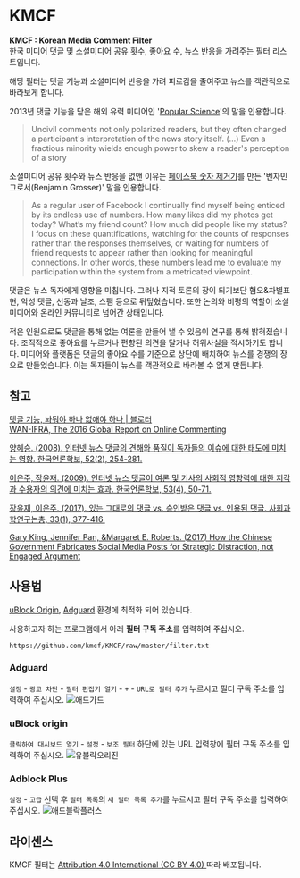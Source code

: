 # KMCF
**KMCF : Korean Media Comment Filter**  
한국 미디어 댓글 및 소셜미디어 공유 횟수, 좋아요 수, 뉴스 반응을 가려주는 필터 리스트입니다.

해당 필터는 댓글 기능과 소셜미디어 반응을 가려 피로감을 줄여주고 뉴스를 객관적으로 바라보게 합니다.

2013년 댓글 기능을 닫은 해외 유력 미디어인 '[Popular Science](https://www.popsci.com/science/article/2013-09/why-were-shutting-our-comments)'의 말을 인용합니다.
> Uncivil comments not only polarized readers, but they often changed a participant's interpretation of the news story itself. (...) Even a fractious minority wields enough power to skew a reader's perception of a story

소셜미디어 공유 횟수와 뉴스 반응을 없앤 이유는 [페이스북 숫자 제거기](https://bengrosser.com/projects/facebook-demetricator/)를 만든 '벤자민 그로서(Benjamin Grosser)' 말을 인용합니다.
>As a regular user of Facebook I continually find myself being enticed by its endless use of numbers. How many likes did my photos get today? What’s my friend count? How much did people like my status? I focus on these quantifications, watching for the counts of responses rather than the responses themselves, or waiting for numbers of friend requests to appear rather than looking for meaningful connections. In other words, these numbers lead me to evaluate my participation within the system from a metricated viewpoint.

댓글은 뉴스 독자에게 영향을 미칩니다.
그러나 지적 토론의 장이 되기보단 혐오&차별표현, 악성 댓글, 선동과 날조, 스팸 등으로 뒤덮혔습니다.
또한 논의와 비평의 역할이 소셜미디어와 온라인 커뮤니티로 넘어간 상태입니다.

적은 인원으로도 댓글을 통해 없는 여론을 만들어 낼 수 있음이 연구를 통해 밝혀졌습니다. 조직적으로 좋아요를 누르거나 편향된 의견을 달거나 허위사실을 적시하기도 합니다. 미디어와 플랫폼은 댓글의 좋아요 수를 기준으로 상단에 배치하여 뉴스를 경쟁의 장으로 만들었습니다. 이는 독자들이 뉴스를 객관적으로 바라볼 수 없게 만듭니다.

## 참고
[댓글 기능, 놔둬야 하나 없애야 하나 | 블로터
](https://www.bloter.net/archives/265962)  
[WAN-IFRA, The 2016 Global Report on Online Commenting](http://www.wan-ifra.org/reports/2016/10/06/the-2016-global-report-on-online-commenting)

[양혜승. (2008). 인터넷 뉴스 댓글의 견해와 품질이 독자들의 이슈에 대한 태도에 미치는 영향. 한국언론학보, 52(2), 254-281.](https://www.dbpia.co.kr/Journal/ArticleDetail/NODE00984844)

[이은주, 장윤재. (2009). 인터넷 뉴스 댓글이 여론 및 기사의 사회적 영향력에 대한 지각과 수용자의 의견에 미치는 효과. 한국언론학보, 53(4), 50-71.](http://www.dbpia.co.kr/Article/NODE01235411)

[장윤재, 이은주. (2017). 있는 그대로의 댓글 vs. 승인받은 댓글 vs. 인용된 댓글. 사회과학연구논총, 33(1), 377-416.](http://www.dbpia.co.kr/Journal/ArticleDetail/NODE07159759)

[Gary King, Jennifer Pan, &Margaret E. Roberts. (2017) How the Chinese Government Fabricates Social Media Posts for Strategic Distraction, not Engaged Argument](https://gking.harvard.edu/50C)

## 사용법
[uBlock Origin](https://github.com/gorhill/uBlock), [Adguard](https://adguard.com) 환경에 최적화 되어 있습니다.

사용하고자 하는 프로그램에서 아래 **필터 구독 주소**를 입력하여 주십시오.
```
https://github.com/kmcf/KMCF/raw/master/filter.txt
```
### Adguard
`설정` - `광고 차단` - `필터 편집기 열기` - `+` - `URL로 필터 추가` 누르시고 필터 구독 주소를 입력하여 주십시오.
![애드가드](https://user-images.githubusercontent.com/21292037/62761908-d6b33000-bac2-11e9-82b4-f1c80ef02b1b.png)

### uBlock origin
`클릭하여 대시보드 열기` - `설정` - `보조 필터` 하단에 있는 URL 입력창에 필터 구독 주소를 입력하여 주십시오.
![유블락오리진](https://user-images.githubusercontent.com/21292037/62755549-6fd84b80-baaf-11e9-800d-89c256a8f50e.png)

### Adblock Plus
`설정` - `고급` 선택 후 `필터 목록`의 `새 필터 목록 추가`를 누르시고 필터 구독 주소를 입력하여 주십시오.
![애드블락플러스](https://user-images.githubusercontent.com/21292037/62761906-d6b33000-bac2-11e9-8000-1464683ac11b.png)

## 라이센스
KMCF 필터는 [Attribution 4.0 International (CC BY 4.0)
](https://creativecommons.org/licenses/by/4.0/)따라 배포됩니다.

